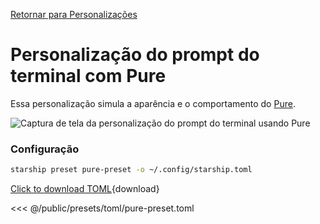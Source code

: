 [Retornar para Personalizações](./#pure-prompt)

# Personalização do prompt do terminal com Pure

Essa personalização simula a aparência e o comportamento do [Pure](https://github.com/sindresorhus/pure).

![Captura de tela da personalização do prompt do terminal usando Pure](/presets/img/pure-preset.png)

### Configuração

```sh
starship preset pure-preset -o ~/.config/starship.toml
```

[Click to download TOML](/presets/toml/pure-preset.toml){download}

<<< @/public/presets/toml/pure-preset.toml
